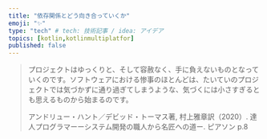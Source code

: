 ```yaml
---
title: "依存関係とどう向き合っていくか"
emoji: "✨"
type: "tech" # tech: 技術記事 / idea: アイデア
topics: [kotlin,kotlinmultiplatfor]
published: false
---
```


> プロジェクトはゆっくりと、そして容赦なく、手に負えないものとなっていくのです。ソフトウェアにおける惨事のほとんどは、たいていのプロジェクトでは気づかずに通り過ぎてしまうような、気づくには小さすぎるとも思えるものから始まるのです。
>
> アンドリュー・ハント／デビッド・トーマス著, 村上雅章訳（2020）. 達人プログラマーーシステム開発の職人から名匠への道ー. ピアソン p.8

